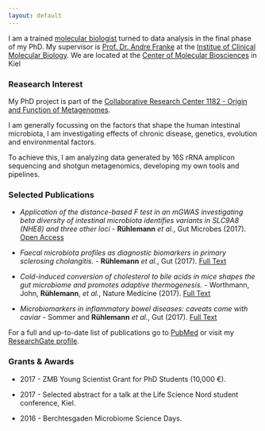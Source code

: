 ```yaml
---
layout: default
---
```


I am a trained [molecular biologist](http://www.medlife.uni-kiel.de/en?set_language=en) turned to data analysis in the final phase of my PhD. My supervisor is 
[Prof. Dr. Andre Franke](http://www.ikmb.uni-kiel.de/research/genetics-bioinformatics) at the [Institue of Clinical Molecular Biology](http://www.ikmb.uni-kiel.de).
We are located at the [Center of Molecular Biosciences](http://www.zmb.uni-kiel.de) in Kiel

### [](#RI)Reasearch Interest

My PhD project is part of the [Collaborative Research Center 1182 - Origin and Function of Metagenomes](http://www.metagenome-research.com).

I am generally focussing on the factors that shape the human intestinal microbiota, I am investigating effects of chronic disease, genetics, evolution and environmental factors.

To achieve this, I am analyzing data generated by 16S rRNA amplicon sequencing and shotgun metagenomics, developing my own tools and pipelines.

### [](#SP)Selected Publications
*	_Application of the distance-based F test in an mGWAS investigating beta diversity of intestinal microbiota identifies variants in SLC9A8 (NHE8) and three other loci_ - **Rühlemann** _et al._, Gut Microbes (2017). [Open Access](http://www.tandfonline.com/doi/full/10.1080/19490976.2017.1356979) 

*	_Faecal microbiota profiles as diagnostic biomarkers in primary sclerosing cholangitis._ - **Rühlemann** _et al._, Gut (2017). [Full Text](http://gut.bmj.com/content/66/4/753.long)

*	_Cold-induced conversion of cholesterol to bile acids in mice shapes the gut microbiome and promotes adaptive thermogenesis._ - Worthmann, John, **Rühlemann**, _et al._, Nature Medicine (2017). [Full Text](http://dx.doi.org/10.1038/nm.4357)

*	_Microbiomarkers in inflammatory bowel diseases: caveats come with caviar_ - Sommer and **Rühlemann** _et al._, Gut (2017). [Full Text](http://gut.bmj.com/content/66/10/1734.long)

For a full and up-to-date list of publications go to [PubMed](https://www.ncbi.nlm.nih.gov/pubmed/?term=Rühlemann%20MC%5BAuthor%5D&cauthor=true&cauthor_uid=28816579) or visit my [ResearchGate profile](http://www.researchgate.net/profile/Malte_Ruehlemann).

### [](#SP)Grants & Awards
*	2017 - ZMB Young Scientist Grant for PhD Students (10,000 €).

*	2017 - Selected abstract for a talk at the Life Science Nord student conference, Kiel.

*	2016 - Berchtesgaden Microbiome Science Days.
